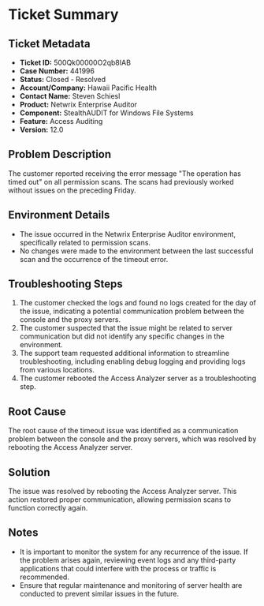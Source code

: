 # Ticket Summary

## Ticket Metadata
- **Ticket ID:** 500Qk00000O2qb8IAB
- **Case Number:** 441996
- **Status:** Closed - Resolved
- **Account/Company:** Hawaii Pacific Health
- **Contact Name:** Steven Schiesl
- **Product:** Netwrix Enterprise Auditor
- **Component:** StealthAUDIT for Windows File Systems
- **Feature:** Access Auditing
- **Version:** 12.0

## Problem Description
The customer reported receiving the error message "The operation has timed out" on all permission scans. The scans had previously worked without issues on the preceding Friday.

## Environment Details
- The issue occurred in the Netwrix Enterprise Auditor environment, specifically related to permission scans.
- No changes were made to the environment between the last successful scan and the occurrence of the timeout error.

## Troubleshooting Steps
1. The customer checked the logs and found no logs created for the day of the issue, indicating a potential communication problem between the console and the proxy servers.
2. The customer suspected that the issue might be related to server communication but did not identify any specific changes in the environment.
3. The support team requested additional information to streamline troubleshooting, including enabling debug logging and providing logs from various locations.
4. The customer rebooted the Access Analyzer server as a troubleshooting step.

## Root Cause
The root cause of the timeout issue was identified as a communication problem between the console and the proxy servers, which was resolved by rebooting the Access Analyzer server.

## Solution
The issue was resolved by rebooting the Access Analyzer server. This action restored proper communication, allowing permission scans to function correctly again.

## Notes
- It is important to monitor the system for any recurrence of the issue. If the problem arises again, reviewing event logs and any third-party applications that could interfere with the process or traffic is recommended.
- Ensure that regular maintenance and monitoring of server health are conducted to prevent similar issues in the future.